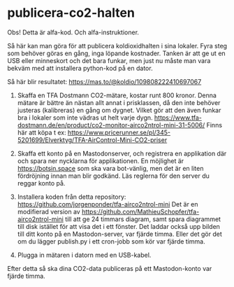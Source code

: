 # publicera-co2-halten

Obs! Detta är alfa-kod. Och alfa-instruktioner.

Så här kan man göra för att publicera koldioxidhalten i sina lokaler. Fyra steg som behöver göras en gång, inga löpande kostnader. Tanken är att ge ut en USB eller minneskort och det bara funkar, men just nu måste man vara bekväm med att installera python-kod på en dator.

Så här blir resultatet: https://mas.to/@koldio/109808222410697067

1) Skaffa en TFA Dostmann CO2-mätare, kostar runt 800 kronor. Denna mätare är bättre än nästan allt annat i prisklassen, då den inte behöver justeras (kalibreras) en gång om dygnet. Vilket gör att den även funkar bra i lokaler som inte vädras ut helt varje dygn. https://www.tfa-dostmann.de/en/product/co2-monitor-airco2ntrol-mini-31-5006/
Finns här att köpa t ex: https://www.pricerunner.se/pl/345-5201699/Elverktyg/TFA-AirControl-Mini-CO2-priser

2) Skaffa ett konto på en Mastodonserver, och registrera en applikation där och spara ner nycklarna för applikationen. En möjlighet är https://botsin.space som ska vara bot-vänlig, men det är en liten fördröjning innan man blir godkänd. Läs reglerna för den server du reggar konto på.

3) Installera koden från detta repository: https://github.com/jorgenponder/tfa-airco2ntrol-mini Det är en modifierad version av https://github.com/MathieuSchopfer/tfa-airco2ntrol-mini till att ge 24 timmars diagram, samt spara diagrammet till disk istället för att visa det i ett fönster. Det laddar också upp bilden till ditt konto på en Mastodon-server, var fjärde timma. Eller det gör det om du lägger publish.py i ett cron-jobb som kör var fjärde timma.

4) Plugga in mätaren i datorn med en USB-kabel.


Efter detta så ska dina CO2-data publiceras på ett Mastodon-konto var fjärde timma.


